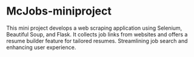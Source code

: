 # McJobs-miniproject
 This mini project develops a web scraping application using Selenium, Beautiful Soup, and Flask. It collects job links from websites and offers a resume builder feature for tailored resumes. Streamlining job search and enhancing user experience.
